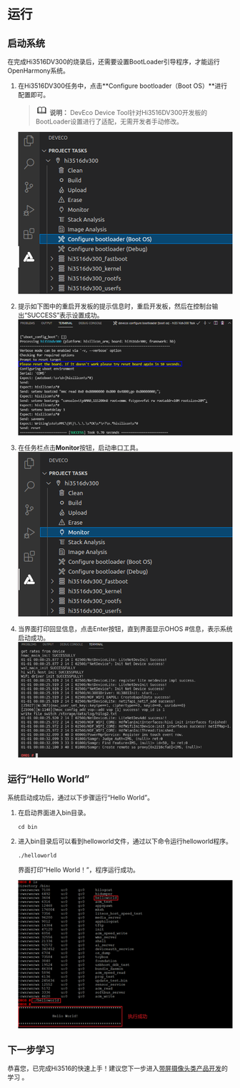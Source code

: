 # 运行


## 启动系统

在完成Hi3516DV300的烧录后，还需要设置BootLoader引导程序，才能运行OpenHarmony系统。

1. 在Hi3516DV300任务中，点击**Configure bootloader（Boot OS）**进行配置即可。
   > ![icon-note.gif](public_sys-resources/icon-note.gif) **说明：**
   > DevEco Device Tool针对Hi3516DV300开发板的BootLoader设置进行了适配，无需开发者手动修改。

   ![zh-cn_image_0000001262855083](figures/zh-cn_image_0000001262855083.png)

2. 提示如下图中的重启开发板的提示信息时，重启开发板，然后在控制台输出“SUCCESS”表示设置成功。
   ![zh-cn_image_0000001262735093](figures/zh-cn_image_0000001262735093.png)

3. 在任务栏点击**Monitor**按钮，启动串口工具。
   ![zh-cn_image_0000001262575147](figures/zh-cn_image_0000001262575147.png)

4. 当界面打印回显信息，点击Enter按钮，直到界面显示OHOS \#信息，表示系统启动成功。
   ![zh-cn_image_0000001218095242](figures/zh-cn_image_0000001218095242.png)


## 运行“Hello World”

系统启动成功后，通过以下步骤运行“Hello World”。

1. 在启动界面进入bin目录。
     
   ```
   cd bin
   ```

2. 进入bin目录后可以看到helloworld文件，通过以下命令运行helloworld程序。
     
   ```
   ./helloworld
   ```

   界面打印“Hello World！”，程序运行成功。

   ![zh-cn_image_0000001218341058](figures/zh-cn_image_0000001218341058.png)


## 下一步学习

恭喜您，已完成Hi3516的快速上手！建议您下一步进入[带屏摄像头类产品开发](https://gitee.com/openharmony/docs/blob/master/zh-cn/device-dev/guide/device-camera.md)的学习 。
